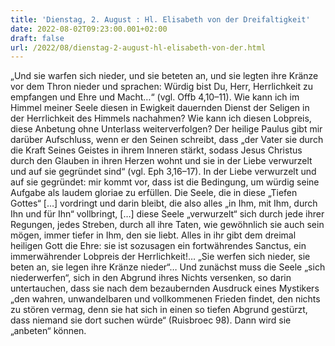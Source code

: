 ```yaml
---
title: 'Dienstag, 2. August : Hl. Elisabeth von der Dreifaltigkeit'
date: 2022-08-02T09:23:00.001+02:00
draft: false
url: /2022/08/dienstag-2-august-hl-elisabeth-von-der.html
---
```


„Und sie warfen sich nieder, und sie beteten an, und sie legten ihre Kränze vor dem Thron nieder und sprachen: Würdig bist Du, Herr, Herrlichkeit zu empfangen und Ehre und Macht…“ (vgl. Offb 4,10–11). Wie kann ich im Himmel meiner Seele diesen in Ewigkeit dauernden Dienst der Seligen in der Herrlichkeit des Himmels nachahmen? Wie kann ich diesen Lobpreis, diese Anbetung ohne Unterlass weiterverfolgen? Der heilige Paulus gibt mir darüber Aufschluss, wenn er den Seinen schreibt, dass „der Vater sie durch die Kraft Seines Geistes in ihrem Inneren stärkt, sodass Jesus Christus durch den Glauben in ihren Herzen wohnt und sie in der Liebe verwurzelt und auf sie gegründet sind“ (vgl. Eph 3,16–17). In der Liebe verwurzelt und auf sie gegründet: mir kommt vor, dass ist die Bedingung, um würdig seine Aufgabe als laudem gloriae zu erfüllen. Die Seele, die in diese „Tiefen Gottes“ \[…\] vordringt und darin bleibt, die also alles „in Ihm, mit Ihm, durch Ihn und für Ihn“ vollbringt, \[…\] diese Seele „verwurzelt“ sich durch jede ihrer Regungen, jedes Streben, durch all ihre Taten, wie gewöhnlich sie auch sein mögen, immer tiefer in Ihm, den sie liebt. Alles in ihr gibt dem dreimal heiligen Gott die Ehre: sie ist sozusagen ein fortwährendes Sanctus, ein immerwährender Lobpreis der Herrlichkeit!… „Sie werfen sich nieder, sie beten an, sie legen ihre Kränze nieder“… Und zunächst muss die Seele „sich niederwerfen“, sich in den Abgrund ihres Nichts versenken, so darin untertauchen, dass sie nach dem bezaubernden Ausdruck eines Mystikers „den wahren, unwandelbaren und vollkommenen Frieden findet, den nichts zu stören vermag, denn sie hat sich in einen so tiefen Abgrund gestürzt, dass niemand sie dort suchen würde“ (Ruisbroec 98). Dann wird sie „anbeten“ können.